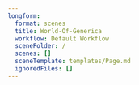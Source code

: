 ```yaml
---
longform:
  format: scenes
  title: World-Of-Generica
  workflow: Default Workflow
  sceneFolder: /
  scenes: []
  sceneTemplate: templates/Page.md
  ignoredFiles: []
---
```

